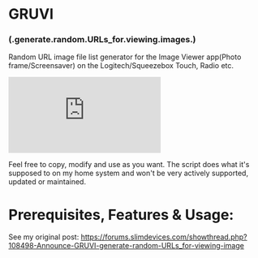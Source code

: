 # GRUVI 
### (.generate.random.URLs_for.viewing.images.)
Random URL image file list generator for the Image Viewer app(Photo frame/Screensaver) on the Logitech/Squeezebox Touch, Radio etc.

![alt text](https://forums.slimdevices.com/attachment.php?s=021284832d61884535aa4b4d44e1e494&attachmentid=24288&d=1514976768)

Feel free to copy, modify and use as you want. The script does what it's supposed to on my home system and won't be very actively supported, updated or maintained.

# Prerequisites, Features & Usage:
See my original post: https://forums.slimdevices.com/showthread.php?108498-Announce-GRUVI-generate-random-URLs_for-viewing-image
